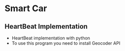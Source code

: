 # Smart Car
## HeartBeat Implementation
- HeartBeat implementation with python
- To use this program you need to install Geocoder API
